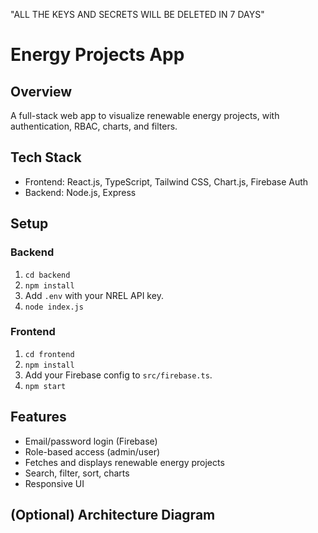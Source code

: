 "ALL THE KEYS AND SECRETS WILL BE DELETED IN 7 DAYS" 

# Energy Projects App

## Overview
A full-stack web app to visualize renewable energy projects, with authentication, RBAC, charts, and filters.

## Tech Stack
- Frontend: React.js, TypeScript, Tailwind CSS, Chart.js, Firebase Auth
- Backend: Node.js, Express

## Setup

### Backend
1. `cd backend`
2. `npm install`
3. Add `.env` with your NREL API key.
4. `node index.js`

### Frontend
1. `cd frontend`
2. `npm install`
3. Add your Firebase config to `src/firebase.ts`.
4. `npm start`

## Features
- Email/password login (Firebase)
- Role-based access (admin/user)
- Fetches and displays renewable energy projects
- Search, filter, sort, charts
- Responsive UI

## (Optional) Architecture Diagram 